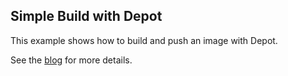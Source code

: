 ## Simple Build with Depot

This example shows how to build and push an image with Depot.

See the [blog](https://depot.dev/blog/go-code-to-container-depot-api) for more details.
